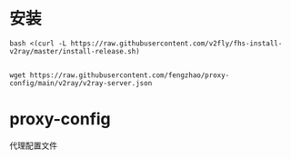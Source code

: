 # 安装



```shell
bash <(curl -L https://raw.githubusercontent.com/v2fly/fhs-install-v2ray/master/install-release.sh)


wget https://raw.githubusercontent.com/fengzhao/proxy-config/main/v2ray/v2ray-server.json
```


# proxy-config
代理配置文件

